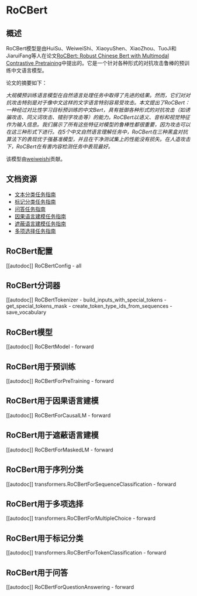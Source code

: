 <!--版权所有2022 HuggingFace团队。保留所有权利。

根据Apache许可证第2.0版（"许可证"）进行许可；除非符合许可证，否则不得使用此文件。你可以在

http://www.apache.org/licenses/LICENSE-2.0

获取许可证的副本

除非适用法律要求或书面同意，否则根据许可证分发的软件系根据"原样"分发的软件，无论是明示或暗示的，不附带任何保证或条件。有关

特定语言的保证或条件的限制，请参见许可证。

⚠️请注意，此文件是Markdown格式的，但包含我们doc-builder的特定语法（类似于MDX），你的Markdown查看器可能无法正确呈现。

-->

# RoCBert

## 概述

RoCBert模型是由HuiSu、WeiweiShi、XiaoyuShen、XiaoZhou、TuoJi和JiaruiFang等人在论文[RoCBert: Robust Chinese Bert with Multimodal Contrastive Pretraining](https://aclanthology.org/2022.acl-long.65.pdf)中提出的。它是一个针对各种形式的对抗攻击鲁棒的预训练中文语言模型。

论文的摘要如下：

*大规模预训练语言模型在自然语言处理任务中取得了先进的结果。然而，它们对对抗攻击特别是对于像中文这样的文字语言特别容易受攻击。本文提出了RoCBert：一种经过对比性学习目标预训练的中文Bert，具有抵御各种形式的对抗攻击（如诱骗攻击、同义词攻击、错别字攻击等）的能力。RoCBert以语义、音标和视觉特征作为输入信息。我们展示了所有这些特征对模型的鲁棒性都很重要，因为攻击可以在这三种形式下进行。在5个中文自然语言理解任务中，RoCBert在三种黑盒对抗算法下的表现优于强基准模型，并且在干净测试集上的性能没有损失。在人造攻击下，RoCBert在有害内容检测任务中表现最好。*

该模型由[weiweishi](https://huggingface.co/weiweishi)贡献。

## 文档资源

- [文本分类任务指南](../tasks/sequence_classification)
- [标记分类任务指南](../tasks/token_classification)
- [问答任务指南](../tasks/question_answering)
- [因果语言建模任务指南](../tasks/language_modeling)
- [遮蔽语言建模任务指南](../tasks/masked_language_modeling)
- [多项选择任务指南](../tasks/multiple_choice)

## RoCBert配置

[[autodoc]] RoCBertConfig
    - all


## RoCBert分词器

[[autodoc]] RoCBertTokenizer
    - build_inputs_with_special_tokens
    - get_special_tokens_mask
    - create_token_type_ids_from_sequences
    - save_vocabulary


## RoCBert模型

[[autodoc]] RoCBertModel
    - forward


## RoCBert用于预训练

[[autodoc]] RoCBertForPreTraining
    - forward


## RoCBert用于因果语言建模

[[autodoc]] RoCBertForCausalLM
    - forward


## RoCBert用于遮蔽语言建模

[[autodoc]] RoCBertForMaskedLM
    - forward


## RoCBert用于序列分类

[[autodoc]] transformers.RoCBertForSequenceClassification
    - forward

## RoCBert用于多项选择

[[autodoc]] transformers.RoCBertForMultipleChoice
    - forward


## RoCBert用于标记分类

[[autodoc]] transformers.RoCBertForTokenClassification
    - forward


## RoCBert用于问答

[[autodoc]] RoCBertForQuestionAnswering
    - forward